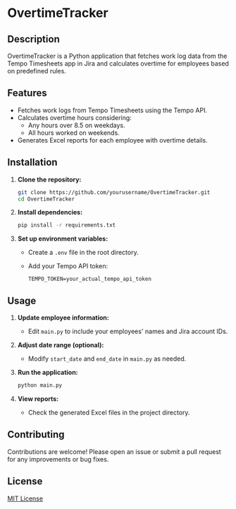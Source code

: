 # OvertimeTracker

## Description

OvertimeTracker is a Python application that fetches work log data from the Tempo Timesheets app in Jira and calculates overtime for employees based on predefined rules.

## Features

- Fetches work logs from Tempo Timesheets using the Tempo API.
- Calculates overtime hours considering:
  - Any hours over 8.5 on weekdays.
  - All hours worked on weekends.
- Generates Excel reports for each employee with overtime details.

## Installation

1. **Clone the repository:**

   ```bash
   git clone https://github.com/yourusername/OvertimeTracker.git
   cd OvertimeTracker
   ```

2. **Install dependencies:**

   ```bash
   pip install -r requirements.txt
   ```

3. **Set up environment variables:**

   - Create a `.env` file in the root directory.
   - Add your Tempo API token:

     ```env
     TEMPO_TOKEN=your_actual_tempo_api_token
     ```

## Usage

1. **Update employee information:**

   - Edit `main.py` to include your employees' names and Jira account IDs.

2. **Adjust date range (optional):**

   - Modify `start_date` and `end_date` in `main.py` as needed.

3. **Run the application:**

   ```bash
   python main.py
   ```

4. **View reports:**

   - Check the generated Excel files in the project directory.

## Contributing

Contributions are welcome! Please open an issue or submit a pull request for any improvements or bug fixes.

## License

[MIT License](LICENSE)
